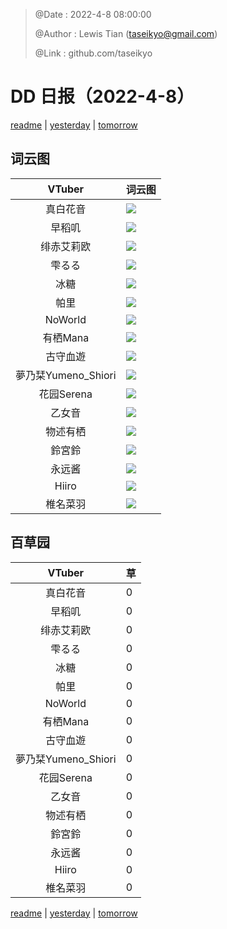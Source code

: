 > @Date    : 2022-4-8 08:00:00
>
> @Author  : Lewis Tian (taseikyo@gmail.com)
>
> @Link    : github.com/taseikyo

# DD 日报（2022-4-8）

[readme](../README.md) | [yesterday](2022-4-7.md) | [tomorrow](2022-4-9.md)

## 词云图

|VTuber|词云图|
|:-:|-|
|真白花音|![](../../images/daily/21402309_2022-4-8_purge_wordcloud.png)|
|早稻叽|![](../../images/daily/41682_2022-4-8_purge_wordcloud.png)|
|绯赤艾莉欧|![](../../images/daily/21396545_2022-4-8_purge_wordcloud.png)|
|雫るる|![](../../images/daily/21013446_2022-4-8_purge_wordcloud.png)|
|冰糖|![](../../images/daily/876396_2022-4-8_purge_wordcloud.png)|
|帕里|![](../../images/daily/4895312_2022-4-8_purge_wordcloud.png)|
|NoWorld|![](../../images/daily/21448649_2022-4-8_purge_wordcloud.png)|
|有栖Mana|![](../../images/daily/6542258_2022-4-8_purge_wordcloud.png)|
|古守血遊|![](../../images/daily/8725120_2022-4-8_purge_wordcloud.png)|
|夢乃栞Yumeno_Shiori|![](../../images/daily/14052636_2022-4-8_purge_wordcloud.png)|
|花园Serena|![](../../images/daily/14327465_2022-4-8_purge_wordcloud.png)|
|乙女音|![](../../images/daily/21320551_2022-4-8_purge_wordcloud.png)|
|物述有栖|![](../../images/daily/21449083_2022-4-8_purge_wordcloud.png)|
|鈴宮鈴|![](../../images/daily/21685677_2022-4-8_purge_wordcloud.png)|
|永远酱|![](../../images/daily/21701071_2022-4-8_purge_wordcloud.png)|
|Hiiro|![](../../images/daily/21919321_2022-4-8_purge_wordcloud.png)|
|椎名菜羽|![](../../images/daily/22347054_2022-4-8_purge_wordcloud.png)|

## 百草园

|VTuber|草|
|:-:|-|
|真白花音|0|
|早稻叽|0|
|绯赤艾莉欧|0|
|雫るる|0|
|冰糖|0|
|帕里|0|
|NoWorld|0|
|有栖Mana|0|
|古守血遊|0|
|夢乃栞Yumeno_Shiori|0|
|花园Serena|0|
|乙女音|0|
|物述有栖|0|
|鈴宮鈴|0|
|永远酱|0|
|Hiiro|0|
|椎名菜羽|0|

[readme](../README.md) | [yesterday](2022-4-7.md) | [tomorrow](2022-4-9.md)
